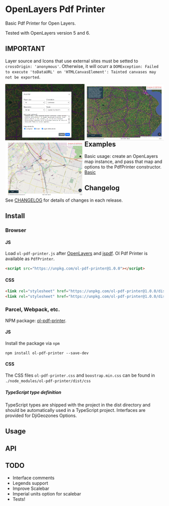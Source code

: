 # OpenLayers Pdf Printer
Basic Pdf Printer for Open Layers.

Tested with OpenLayers version 5 and 6.

## IMPORTANT
Layer source and Icons that use external sites must be setted to `crossOrigin: 'anonymous'`. Otherwise, it will ocurr a `DOMException: Failed to execute 'toDataURL' on 'HTMLCanvasElement': Tainted canvases may not be exported`.

<img src="screenshots/example-1.jpg" style="width:50%; float:left;">
<img src="screenshots/example-2.jpg" style="width:50%; float:left;">
<img src="screenshots/example-3.jpg" style="width:50%; float:left;">

## Examples
-   Basic usage: create an OpenLayers map instance, and pass that map and options to the PdfPrinter constructor.
    -   [Basic](https://raw.githack.com/GastonZalba/ol-pdf-printer/v1.0.0/examples/basic.html)

## Changelog

See [CHANGELOG](./CHANGELOG.md) for details of changes in each release.

## Install

### Browser

#### JS
Load `ol-pdf-printer.js` after [OpenLayers](https://www.npmjs.com/package/ol) and [jspdf](https://www.npmjs.com/package/jspdf). Ol Pdf Printer is available as `PdfPrinter`.

```HTML
<script src="https://unpkg.com/ol-pdf-printer@1.0.0"></script>
```

#### CSS
```HTML
<link rel="stylesheet" href="https://unpkg.com/ol-pdf-printer@1.0.0/dist/ol-pdf-printer.css" />
<link rel="stylesheet" href="https://unpkg.com/ol-pdf-printer@1.0.0/dist/bootstrap.min.css" />
```

### Parcel, Webpack, etc.

NPM package: [ol-pdf-printer](https://www.npmjs.com/package/ol-pdf-printer).

#### JS

Install the package via `npm`

    npm install ol-pdf-printer --save-dev

#### CSS

The CSS files `ol-pdf-printer.css` and `boostrap.min.css` can be found in `./node_modules/ol-pdf-printer/dist/css`

##### TypeScript type definition

TypeScript types are shipped with the project in the dist directory and should be automatically used in a TypeScript project. Interfaces are provided for DjiGeozones Options.


## Usage

## API

## TODO
* Interface comments
* Legends support
* Improve Scalebar
* Imperial units option for scalebar
* Tests!